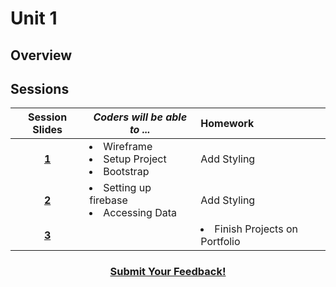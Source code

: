 # Unit 1

## Overview


## Sessions 
|Session Slides|*Coders will be able to ...*|Homework|
|:-------:|-------|:-------|
|[**1**](https://docs.google.com/presentation/d/1u617YJX5-k7gr__EJdpggQPeG74GIXuR2bZtyvxojps/edit#slide=id.g1e220fa94a_0_26)| <li> Wireframe </li> <li> Setup Project </li> <li> Bootstrap </li> |Add Styling|
|[**2**](https://docs.google.com/presentation/d/1u617YJX5-k7gr__EJdpggQPeG74GIXuR2bZtyvxojps/edit#slide=id.g1f587f6424_5_5)| <li> Setting up firebase </li> <li> Accessing Data </li> |Add Styling|
|[**3**](https://docs.google.com/presentation/d/1u617YJX5-k7gr__EJdpggQPeG74GIXuR2bZtyvxojps/edit#slide=id.g1e220fa94a_0_4)| |<li> Finish Projects on Portfolio </li> |

<h3 align="center"><a href="https://docs.google.com/forms/d/e/1FAIpQLSfz_Bouj3es20oVY-eS6ivdOSWcuideOEChKt5E2XVEFfdiIg/viewform">Submit Your Feedback!</a></h3>
